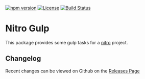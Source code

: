 [![npm version](https://badge.fury.io/js/%40nitro%2Fgulp.svg)](https://badge.fury.io/js/%40nitro%2Fgulp)
[![License](https://img.shields.io/badge/license-MIT-green.svg)](http://opensource.org/licenses/MIT)
[![Build Status](https://dev.azure.com/namics/nitro/_apis/build/status/namics.generator-nitro)](https://dev.azure.com/namics/nitro/_build/latest?definitionId=1)

# Nitro Gulp

This package provides some gulp tasks for a [nitro](https://github.com/namics/generator-nitro/) project.

## Changelog

Recent changes can be viewed on Github on the [Releases Page](https://github.com/namics/generator-nitro/releases)
